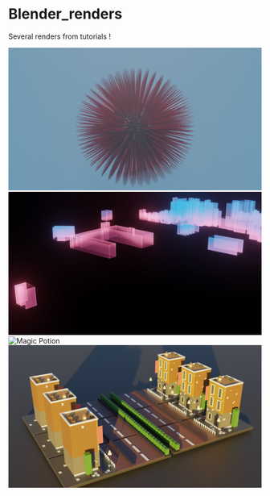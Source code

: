 # Blender_renders

Several renders from tutorials ! 

![Sea Urchin](sea_urchin.png)
![Holographic city](0007.png)
![Magic Potion](magic_potion.40000_4k.png)
![Buildings](day1_buildings.png)

